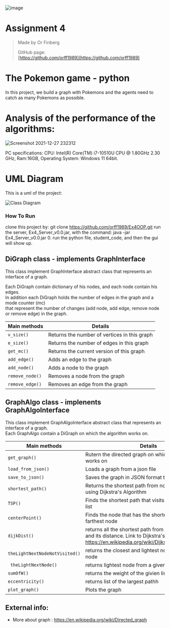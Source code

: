 ![image](https://user-images.githubusercontent.com/93159965/147562147-754a2b7c-d5d0-44c8-b6d9-a37ce5fc1b44.png)

# Assignment 4

> Made by Or Finberg
>
> GitHub page:  
> [https://github.com/orff1989](https://github.com/orff1989)


# The Pokemon game - python
In this project, we build a graph with Pokemons and the agents need to catch as many Pokemons as possible.



# Analysis of the performance of the algorithms:

![Screenshot 2021-12-27 232312](https://user-images.githubusercontent.com/43110158/147508128-080c7d0a-e1d4-40e3-af4f-0393b710bbd4.png)

PC specifications: CPU: Intel(R) Core(TM) i7-10510U CPU @ 1.80GHz 2.30 GHz, Ram:16GB, Operating System: Windows 11 64bit.

# UML Diagram

This is a uml of the project:

![Class Diagram](ClassesDiagram.png)



### How To Run
clone this project by: git clone https://github.com/orff1989/Ex4OOP.git
run the server, Ex4_Server_v0.0.jar, with the command: java -jar Ex4_Server_v0.0.jar 0.
run the python file, student_code, and then the gui will show up.


## DiGraph class - implements GraphInterface

This class implement GraphInterface abstract class that represents an interface of a graph.

Each DiGraph contain dictionary of his nodes, and each node contain his edges.\
In addition each DiGraph holds the number of edges in the graph and a mode counter (mc)\
that represent the number of changes (add node, add edge, remove node or remove edge) in the graph.


| **Main methods**      |    **Details**        |
|-----------------|-----------------------|
| `v_size()` | Returns the number of vertices in this graph |
| `e_size()` | Returns the number of edges in this graph |
| `get_mc()` | Returns the current version of this graph |
| `add_edge()` | Adds an edge to the graph |
| `add_node()` | Adds a node to the graph |
| `remove_node()` | Removes a node from the graph |
| `remove_edge()` | Removes an edge from the graph |



## GraphAlgo class - implenents GraphAlgoInterface
This class implement GraphAlgoInterface abstract class that represents an interface of a graph.\
Each GraphAlgo contain a DiGraph on which the algorithm works on.


| **Main methods**      |    **Details**        |
|-----------------|-----------------------|
| `get_graph()` | Rutern the directed graph on which the algorithm works on |
| `load_from_json()` | Loads a graph from a json file |
| `save_to_json()` | Saves the graph in JSON format to a file |
| `shortest_path()` | Returns the shortest path from node id1 to node id2 using Dijkstra's Algorithm |
| `TSP()` | Finds the shortest path that visits all the nodes in the list |
| `centerPoint()` |   Finds the node that has the shortest distance to it's farthest node |
| `dijkDist()` |  returns all the shortest path from the given source and its distance. Link to Dijkstra's algorithm- https://en.wikipedia.org/wiki/Dijkstra%27s_algorithm |
| `theLightNextNodeNotVisited()` | returns the closest and lightest node from a given node |
| ` theLightNextNode()` | returns lightest node from a given node |
| `sumOfW()` | returns the weight of the givien list |
| `eccentricity()` |  returns list of the largest pathh |
| `plot_graph()` | Plots the graph |

## External info:
- More about graph : https://en.wikipedia.org/wiki/Directed_graph


